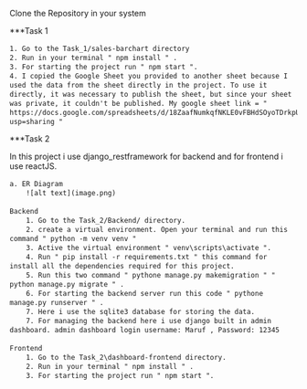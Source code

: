 Clone the Repository in your system

\*\*\*Task 1

    1. Go to the Task_1/sales-barchart directory
    2. Run in your terminal " npm install " .
    3. For starting the project run " npm start ".
    4. I copied the Google Sheet you provided to another sheet because I used the data from the sheet directly in the project. To use it directly, it was necessary to publish the sheet, but since your sheet was private, it couldn't be published. My google sheet link = " https://docs.google.com/spreadsheets/d/18ZaafNumkqfNKLE0vFBHdSOyoTDrkpUIiEqUcc0kFOE/edit?usp=sharing "

\*\*\*Task 2

In this project i use django_restframework for backend and for frontend i use reactJS.
    
    a. ER Diagram
        ![alt text](image.png)

    Backend
        1. Go to the Task_2/Backend/ directory.
        2. create a virtual environment. Open your terminal and run this command " python -m venv venv "
        3. Active the virtual environment " venv\scripts\activate ".
        4. Run " pip install -r requirements.txt " this command for install all the dependencies required for this project.
        5. Run this two command " pythone manage.py makemigration " " python manage.py migrate " .
        6. For starting the backend server run this code " pythone manage.py runserver " .
        7. Here i use the sqlite3 database for storing the data.
        7. For managing the backend here i use django built in admin dashboard. admin dashboard login username: Maruf , Password: 12345

    Frontend
        1. Go to the Task_2\dashboard-frontend directory.
        2. Run in your terminal " npm install " .
        3. For starting the project run " npm start ".
